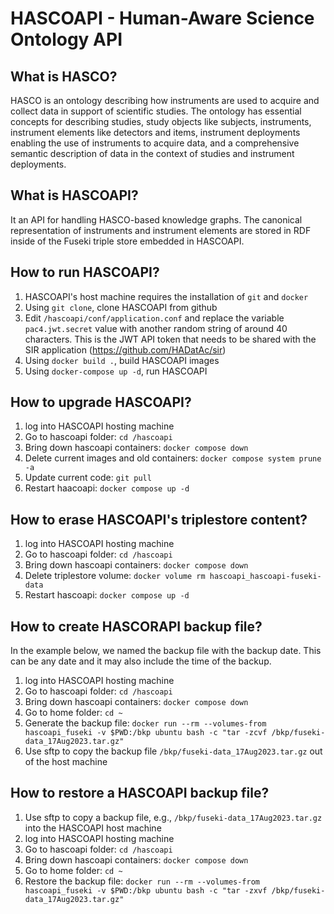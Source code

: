 # HASCOAPI - Human-Aware Science Ontology API

## What is HASCO?

HASCO is an ontology describing how instruments are used to acquire and collect data in support of scientific studies. The ontology has essential concepts for describing studies, study objects like subjects, instruments, instrument elements like detectors and items, instrument deployments enabling the use of instruments to acquire data, and a comprehensive semantic description of data in the context of studies and instrument deployments.

## What is HASCOAPI?

It an API for handling HASCO-based knowledge graphs. The canonical representation of instruments and instrument elements are stored in RDF inside of the Fuseki triple store embedded in HASCOAPI. 

## How to run HASCOAPI?

1. HASCOAPI's host machine requires the installation of `git` and `docker`
2. Using `git clone`, clone HASCOAPI from github
3. Edit `/hascoapi/conf/application.conf` and replace the variable `pac4.jwt.secret` value with another random string of around 40 characters. This is the JWT API token that needs to be shared with the SIR application (https://github.com/HADatAc/sir)
4. Using `docker build .`, build HASCOAPI images
5. Using `docker-compose up -d`, run HASCOAPI

## How to upgrade HASCOAPI?

1. log into HASCOAPI hosting machine
2. Go to hascoapi folder: `cd /hascoapi`
3. Bring down hascoapi containers: `docker compose down`
4. Delete current images and old containers: `docker compose system prune -a`
5. Update current code: `git pull`
6. Restart haacoapi: `docker compose up -d`

## How to erase HASCOAPI's triplestore content?

1. log into HASCOAPI hosting machine
2. Go to hascoapi folder: `cd /hascoapi`
3. Bring down hascoapi containers: `docker compose down`
4. Delete triplestore volume: `docker volume rm hascoapi_hascoapi-fuseki-data`
5. Restart hascoapi: `docker compose up -d`

## How to create HASCORAPI backup file?

In the example below, we named the backup file with the backup date. This can be any date and it may also include the time of the backup. 

1. log into HASCOAPI hosting machine
2. Go to hascoapi folder: `cd /hascoapi`
3. Bring down hascoapi containers: `docker compose down`
4. Go to home folder: `cd ~`
5. Generate the backup file: `docker run --rm --volumes-from hascoapi_fuseki -v $PWD:/bkp ubuntu bash -c "tar -zcvf /bkp/fuseki-data_17Aug2023.tar.gz"`
6. Use sftp to copy the backup file `/bkp/fuseki-data_17Aug2023.tar.gz` out of the host machine

## How to restore a HASCOAPI backup file?

1. Use sftp to copy a backup file, e.g., `/bkp/fuseki-data_17Aug2023.tar.gz` into the HASCOAPI host machine
2. log into HASCOAPI hosting machine
3. Go to hascoapi folder: `cd /hascoapi`
4. Bring down hascoapi containers: `docker compose down`
5. Go to home folder: `cd ~`
6. Restore the backup file: `docker run --rm --volumes-from hascoapi_fuseki -v $PWD:/bkp ubuntu bash -c "tar -zxvf /bkp/fuseki-data_17Aug2023.tar.gz"`



